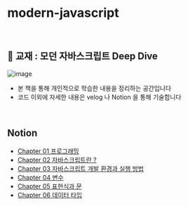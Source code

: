 # modern-javascript

<br>

## 📖 교재 : 모던 자바스크립트 Deep Dive
![image](https://github.com/SeoYunnn/modern-javascript/assets/120713987/15472c7c-b12b-4909-a386-8abb2fde4604)

- 본 책을 통해 개인적으로 학습한 내용을 정리하는 공간입니다
- 코드 이외에 자세한 내용은 velog 나 Notion 을 통해 기술합니다

<br>

## Notion
- [Chapter 01 프로그래밍](https://leeseoyun.notion.site/Chapter-1-1ea03125e078430e9005862c9b052a2d?pvs=4)
- [Chapter 02 자바스크립트란 ?](https://leeseoyun.notion.site/Chapter-2-cebb25bdc4fc4bcc9ae8c6f8c47a5393?pvs=4)
- [Chapter 03 자바스크립트 개발 환경과 실행 방법](https://leeseoyun.notion.site/Chapter-3-be2b0a1d3c2241dc81c85fa3f220c588?pvs=4)
- [Chapter 04 변수](https://leeseoyun.notion.site/Chapter-4-1e3679526b8b465090ce2b6ee8c0d19a?pvs=4)
- [Chapter 05 표현식과 문](https://leeseoyun.notion.site/Chapter-5-54a9dbbc5ec040fdb3b10297258408c2?pvs=4)
- [Chapter 06 데이터 타입](https://leeseoyun.notion.site/Chapter-06-d4e36b6e1e734851b1e4a3c3faab7c99?pvs=4)